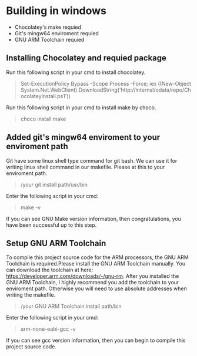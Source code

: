 # Building in windows

- Chocolatey's make requied
- Git's mingw64 enviroment requied
- GNU ARM Toolchain requied

## Installing Chocolatey and requied package
Run this following script in your cmd to install chocolatey.
>Set-ExecutionPolicy Bypass -Scope Process -Force; iex ((New-Object System.Net.WebClient).DownloadString('http://internal/odata/repo/ChocolateyInstall.ps1'))

Run this following script in your cmd to install make by choco.
>choco install make

## Added git's mingw64 enviroment to your enviroment path
Git have some linux shell type command for git bash. We can use it for writing linux shell command in our makefile. Please at this to your enviroment path.
>/your git install path/usr/bin

Enter the following script in your cmd:
>make -v

If you can see GNU Make version information, then congratulations, you have been successful up to this step.

## Setup GNU ARM Toolchain
To compile this project source code for the ARM processors, the GNU ARM Toolchain is required.Please install the GNU ARM Toolchain manually. You can download the toolchain at here: https://developer.arm.com/downloads/-/gnu-rm.
After you installed the GNU ARM Toolchain, I highly recommend you add the toolchain to your enviroment path. Otherwise you will need to use absolute addresses when writing the makefile.
>/your GNU ARM Toolchain install path/bin

Enter the following script in your cmd:
>arm-none-eabi-gcc -v

If you can see gcc version information, then you can begin to compile this project source code.